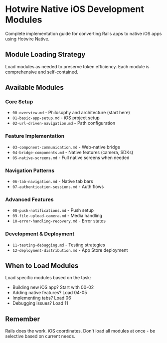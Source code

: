 # Hotwire Native iOS Development Modules

Complete implementation guide for converting Rails apps to native iOS apps using Hotwire Native.

## Module Loading Strategy

Load modules as needed to preserve token efficiency. Each module is comprehensive and self-contained.

## Available Modules

### Core Setup
- `00-overview.md` - Philosophy and architecture (start here)
- `01-basic-app-setup.md` - iOS project setup
- `02-url-driven-navigation.md` - Path configuration

### Feature Implementation  
- `03-component-communication.md` - Web-native bridge
- `04-bridge-components.md` - Native features (camera, SDKs)
- `05-native-screens.md` - Full native screens when needed

### Navigation Patterns
- `06-tab-navigation.md` - Native tab bars
- `07-authentication-sessions.md` - Auth flows

### Advanced Features
- `08-push-notifications.md` - Push setup
- `09-file-upload-camera.md` - Media handling
- `10-error-handling-recovery.md` - Error states

### Development & Deployment
- `11-testing-debugging.md` - Testing strategies
- `12-deployment-distribution.md` - App Store deployment

## When to Load Modules

Load specific modules based on the task:
- Building new iOS app? Start with 00-02
- Adding native features? Load 04-05
- Implementing tabs? Load 06
- Debugging issues? Load 11

## Remember

Rails does the work. iOS coordinates. Don't load all modules at once - be selective based on current needs.